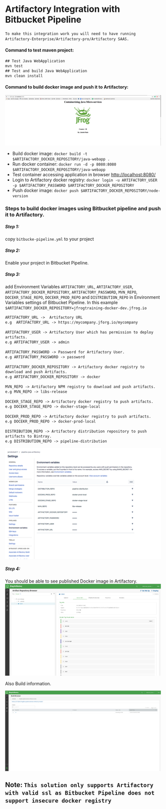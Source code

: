 # Artifactory Integration with Bitbucket Pipeline

`To make this integration work you will need to have running Artifactory-Enterprise/Artifactory-pro/Artifactory SAAS.`

#### Command to test maven project:    
```
## Test Java WebApplication 
mvn test
## Test and build Java WebApplication  
mvn clean install
```

#### Command to build docker image and push it to Artifactory:

![screenshot](img/Screen_Shot_1.png)

*   Build docker image: ```docker build -t $ARTIFACTORY_DOCKER_REPOSITORY/java-webapp .```
*   Run docker container: ```docker run -d -p 8080:8080 $ARTIFACTORY_DOCKER_REPOSITORY/java-webapp```
*   Test container accessing application in browser [http://localhost:8080/](http://localhost:8080/)
*   Login to Artifactory docker registry: ```docker login -u ARTIFACTORY_USER -p $ARTIFACTORY_PASSWORD $ARTIFACTORY_DOCKER_REPOSITORY```
*   Push docker image: ```docker push $ARTIFACTORY_DOCKER_REPOSITORY/node-version```

### Steps to build docker images using Bitbucket pipeline and push it to Artifactory.

##### Step 1:

copy `bitbucke-pipeline.yml` to your project

##### Step 2:

Enable your project in Bitbucket Pipeline.

##### Step 3:

add Environment Variables `ARTIFACTORY_URL`, `ARTIFACTORY_USER`, `ARTIFACTORY_DOCKER_REPOSITORY`, `ARTIFACTORY_PASSWORD`, `MVN_REPO`, `DOCEKR_STAGE_REPO`, `DOCEKR_PROD_REPO` and `DISTRIBUTION_REPO` in Environment Variables settings of Bitbucket Pipeline.
In this example `$ARTIFACTORY_DOCKER_REPOSITORY=jfrogtraining-docker-dev.jfrog.io`

```
ARTIFACTORY_URL ->  Artifactory URL 
e.g  ARTIFACTORY_URL -> https://mycompany.jforg.io/mycompany

ARTIFACTORY_USER -> Artifactory User which has permission to deploy artifacts.
e.g ARTIFACTORY_USER -> admin

ARTIFACTORY_PASSWORD -> Password for Artifactory User.
e.g ARTIFACTORY_PASSWORD -> password

ARTIFACTORY_DOCKER_REPOSITORY -> Artifactory docker registry to download and push Artifacts.
e.g ARTIFACTORY_DOCKER_REPOSITORY -> docker 

MVN_REPO -> Artifactory NPM registry to download and push artifacts.
e.g MVN_REPO -> libs-release

DOCEKR_STAGE_REPO -> Artifactory docker registry to push artifacts.
e.g DOCEKR_STAGE_REPO -> docker-stage-local

DOCEKR_PROD_REPO -> Artifactory docker registry to push artifacts.
e.g DOCEKR_PROD_REPO -> docker-prod-local 

DISTRIBUTION_REPO -> Artifactory distribution repository to push artifacts to Bintray.
e.g DISTRIBUTION_REPO -> pipeline-distribution
```

![screenshot](img/Screen_Shot_2.png)

##### Step 4:

You should be able to see published Docker image in Artifactory.
![screenshot](img/Screen_Shot_3.png)

Also Build information.

![screenshot](img/Screen_Shot_4.png)
## Note: `This solution only supports Artifactory with valid ssl as Bitbucket Pipeline does not support insecure docker registry `
